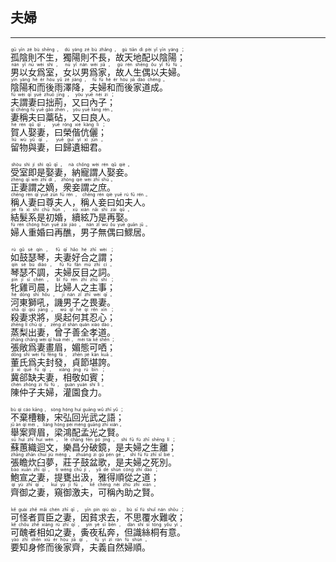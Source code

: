 ## 夫婦
---
<div>

<p>
<ruby><rb> 孤陰則不生，獨陽則不長，故天地配以陰陽； </rb> <rt>gū  yīn  zé  bù  shēng ， dú  yáng  zé  bù  zhǎng ， gù  tiān  dì  pèi  yǐ  yīn  yáng ；</rt></ruby><BR>
<ruby><rb> 男以女爲室，女以男爲家，故人生偶以夫婦。 </rb> <rt>nán  yǐ  nǚ  wèi  shì ， nǚ  yǐ  nán  wèi  jiā ， gù  rén  shēng  ǒu  yǐ  fū  fù 。</rt></ruby><BR>
<ruby><rb> 陰陽和而後雨澤降，夫婦和而後家道成。 </rb> <rt>yīn  yáng  hé  ér  hòu  yǔ  zé  jiàng ， fū  fù  hé  ér  hòu  jiā  dào  chéng 。</rt></ruby><BR>
<ruby><rb> 夫謂妻曰拙荊，又曰內子； </rb> <rt>fū  wèi  qī  yuē  zhuō  jīng ， yòu  yuē  nèi  zi ；</rt></ruby><BR>
<ruby><rb> 妻稱夫曰藁砧，又曰良人。 </rb> <rt>qī  chēng  fū  yuē  gǎo  zhēn ， yòu  yuē  liáng  rén 。</rt></ruby><BR>
<ruby><rb> 賀人娶妻，曰榮偕伉儷； </rb> <rt>hè  rén  qǔ  qī ， yuē  róng  xié  kàng  lì ；</rt></ruby><BR>
<ruby><rb> 留物與妻，曰歸遺細君。 </rb> <rt>liú  wù  yǔ  qī ， yuē  guī  yí  xì  jūn 。</rt></ruby><BR></P>

<p>
<ruby><rb> 受室即是娶妻，納寵謂人娶妾。 </rb> <rt>shòu  shì  jí  shì  qǔ  qī ， nà  chǒng  wèi  rén  qǔ  qiè 。</rt></ruby><BR>
<ruby><rb> 正妻謂之嫡，衆妾謂之庶。 </rb> <rt>zhèng  qī  wèi  zhī  dí ， zhòng  qiè  wèi  zhī  shù 。</rt></ruby><BR>
<ruby><rb> 稱人妻曰尊夫人，稱人妾曰如夫人。 </rb> <rt>chēng  rén  qī  yuē  zūn  fū  rén ， chēng  rén  qiè  yuē  rú  fū  rén 。</rt></ruby><BR>
<ruby><rb> 結髮系是初婚，續絃乃是再娶。 </rb> <rt>jié  fà  xì  shì  chū  hūn ， xù  xián  nǎi  shì  zài  qǔ 。</rt></ruby><BR>
<ruby><rb> 婦人重婚曰再醮，男子無偶曰鰥居。 </rb> <rt>fù  rén  chóng  hūn  yuē  zài  jiào ， nán  zǐ  wú  ǒu  yuē  guān  jū 。</rt></ruby><BR></P>

<p>
<ruby><rb> 如鼓瑟琴，夫妻好合之謂； </rb> <rt>rú  gǔ  sè  qín ， fū  qī  hǎo  hé  zhī  wèi ；</rt></ruby><BR>
<ruby><rb> 琴瑟不調，夫婦反目之詞。 </rb> <rt>qín  sè  bù  diào ， fū  fù  fǎn  mù  zhī  cí 。</rt></ruby><BR>
<ruby><rb> 牝雞司晨，比婦人之主事； </rb> <rt>pìn  jī  sī  chén ， bǐ  fù  rén  zhī  zhǔ  shì ；</rt></ruby><BR>
<ruby><rb> 河東獅吼，譏男子之畏妻。 </rb> <rt>hé  dōng  shī  hǒu ， jī  nán  zǐ  zhī  wèi  qī 。</rt></ruby><BR>
<ruby><rb> 殺妻求將，吳起何其忍心； </rb> <rt>shā  qī  qiú  jiāng ， wú  qǐ  hé  qí  rěn  xīn ；</rt></ruby><BR>
<ruby><rb> 蒸梨出妻，曾子善全孝道。 </rb> <rt>zhēng  lí  chū  qī ， zēng  zǐ  shàn  quán  xiào  dào 。</rt></ruby><BR>
<ruby><rb> 張敞爲妻畫眉，媚態可哂； </rb> <rt>zhāng  chǎng  wèi  qī  huà  méi ， mèi  tài  kě  shěn ；</rt></ruby><BR>
<ruby><rb> 董氏爲夫封發，貞節堪誇。 </rb> <rt>dǒng  shì  wèi  fū  fēng  fā ， zhēn  jié  kān  kuā 。</rt></ruby><BR>
<ruby><rb> 冀郤缺夫妻，相敬如賓； </rb> <rt>jì  xì  quē  fū  qī ， xiàng  jìng  rú  bīn ；</rt></ruby><BR>
<ruby><rb> 陳仲子夫婦，灌園食力。 </rb> <rt>chén  zhòng  zi  fū  fù ， guàn  yuán  shí  lì 。</rt></ruby><BR></P>

<p>
<ruby><rb> 不棄槽糠，宋弘回光武之語； </rb> <rt>bù  qì  cáo  kāng ， sòng  hóng  huí  guāng  wǔ  zhī  yǔ ；</rt></ruby><BR>
<ruby><rb> 舉案齊眉，梁鴻配孟光之賢。 </rb> <rt>jǔ  àn  qí  méi ， liáng  hóng  pèi  mèng  guāng  zhī  xián 。</rt></ruby><BR>
<ruby><rb> 蘇蕙織迴文，樂昌分破鏡，是夫婦之生離； </rb> <rt>sū  huì  zhī  huí  wén ， lè  chāng  fēn  pò  jìng ， shì  fū  fù  zhī  shēng  lí ；</rt></ruby><BR>
<ruby><rb> 張瞻炊臼夢，莊子鼓盆歌，是夫婦之死別。 </rb> <rt>zhāng  zhān  chuī  jiù  mèng ， zhuāng  zi  gǔ  pén  gē ， shì  fū  fù  zhī  sǐ  bié 。</rt></ruby><BR>
<ruby><rb> 鮑宣之妻，提甕出汲，雅得順從之道； </rb> <rt>bào  xuān  zhī  qī ， tí  wèng  chū  jí ， yǎ  dé  shùn  cóng  zhī  dào ；</rt></ruby><BR>
<ruby><rb> 齊御之妻，窺御激夫，可稱內助之賢。 </rb> <rt>qí  yù  zhī  qī ， kuī  yù  jī  fū ， kě  chēng  nèi  zhù  zhī  xián 。</rt></ruby><BR></P>

<p>
<ruby><rb> 可怪者買臣之妻，因貧求去，不思覆水難收； </rb> <rt>kě  guài  zhě  mǎi  chén  zhī  qī ， yīn  pín  qiú  qù ， bù  sī  fù  shuǐ  nán  shōu ；</rt></ruby><BR>
<ruby><rb> 可醜者相如之妻，夤夜私奔，但識絲桐有意。 </rb> <rt>kě  chǒu  zhě  xiàng  rú  zhī  qī ， yín  yè  sī  bēn ， dàn  shí  sī  tóng  yǒu  yì 。</rt></ruby><BR>
<ruby><rb> 要知身修而後家齊，夫義自然婦順。 </rb> <rt>yào  zhī  shēn  xiū  ér  hòu  jiā  qí ， fū  yì  zì  rán  fù  shùn 。</rt></ruby><BR></P>

</div>
